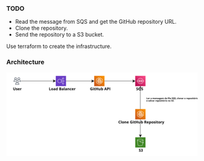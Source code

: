 ### TODO

- Read the message from SQS and get the GitHub repository URL.
- Clone the repository.
- Send the repository to a S3 bucket.

Use terraform to create the infrastructure.

### Architecture

![architecture](./doc/github_scraper.png)
